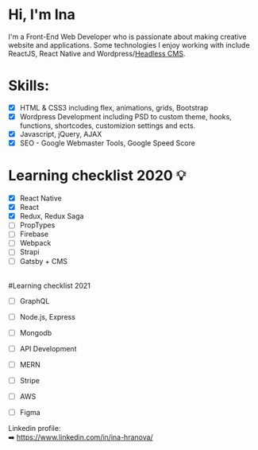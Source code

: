 # Hi, I'm Ina
I'm a Front-End Web Developer who is passionate about making creative website and applications. Some technologies I enjoy working with include ReactJS, React Native and Wordpress/<a href = "https://headlesscms.org/">Headless CMS</a>. <br/>

# Skills:
- [x] HTML & CSS3 including flex, animations, grids, Bootstrap
- [x] Wordpress Development including PSD to custom theme, hooks, functions, shortcodes, customizion settings and ects.
- [x] Javascript, jQuery, AJAX
- [x] SEO - Google Webmaster Tools, Google Speed Score

# Learning checklist 2020 💡

- [x] React Native
- [x] React
- [x] Redux, Redux Saga
- [ ] PropTypes
- [ ] Firebase
- [ ] Webpack
- [ ] Strapi
- [ ] Gatsby + CMS
 
<br/> 
#Learning checklist 2021

- [ ] GraphQL
- [ ] Node.js, Express
- [ ] Mongodb
- [ ] API Development
- [ ] MERN
- [ ] Stripe
- [ ] AWS
- [ ] Figma
  

Linkedin profile: <br/>
➡️ https://www.linkedin.com/in/ina-hranova/
